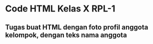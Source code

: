 # Code HTML Kelas X RPL-1

## Tugas buat HTML dengan foto profil anggota kelompok, dengan teks nama anggota